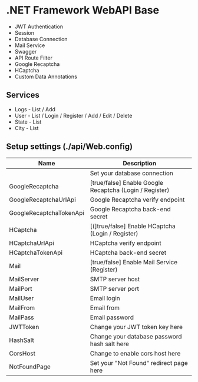 # .NET Framework WebAPI Base

* JWT Authentication
* Session
* Database Connection
* Mail Service
* Swagger
* API Route Filter
* Google Recaptcha
* HCaptcha
* Custom Data Annotations

## Services

* Logs - List / Add
* User - List / Login / Register / Add / Edit / Delete
* State - List
* City - List

## Setup settings (./api/Web.config)

| Name | Description |
| ------ | ------ |
| <connectionStrings> | Set your database connection |
| GoogleRecaptcha | [true/false] Enable Google Recaptcha (Login / Register) |
| GoogleRecaptchaUrlApi | Google Recaptcha verify endpoint |
| GoogleRecaptchaTokenApi | Google Recaptcha back-end secret |
| HCaptcha | [(]true/false] Enable HCaptcha (Login / Register) |
| HCaptchaUrlApi | HCaptcha verify endpoint |
| HCaptchaTokenApi | HCaptcha back-end secret |
| Mail | [true/false] Enable Mail Service (Register) |
| MailServer | SMTP server host |
| MailPort | SMTP server port |
| MailUser | Email login |
| MailFrom | Email from |
| MailPass | Email password |
| JWTToken | Change your JWT token key here |
| HashSalt | Change your database password hash salt here |
| CorsHost | Change to enable cors host here |
| NotFoundPage | Set your "Not Found" redirect page here |
